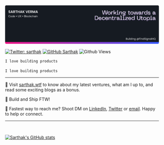 ![Banner](./images/banner.png)

[![Twitter: sarthak](https://img.shields.io/twitter/follow/0xSarthak?style=social)](https://twitter.com/0xSarthak)
[![GitHub Sarthak](https://img.shields.io/github/followers/sarthakvdev?label=follow&style=social)](https://github.com/sarthakvdev)
![Github Views](https://komarev.com/ghpvc/?username=sarthakvdev&style=flat-square&color=3E5FF8)

```bash
I love building products
```

```I love building products```

---

📒 Visit [sarthak.wtf](https://sarthak.wtf) to know about my latest ventures, what am I up to, and read some exciting blogs as a bonus.

🦾 Build and Ship FTW!

📩 Fastest way to reach me? Shoot DM on [LinkedIn](https://linkedin.com/in/sarthakv), [Twitter](https://twitter.com/0xSarthak) or [email](mailto:sarthakvdev@gmail.com). Happy to help or connect.

---

<br>

[![Sarthak's GitHub stats](https://github-readme-stats.vercel.app/api?username=sarthakvdev)](https://github.com/anuraghazra/github-readme-stats)
